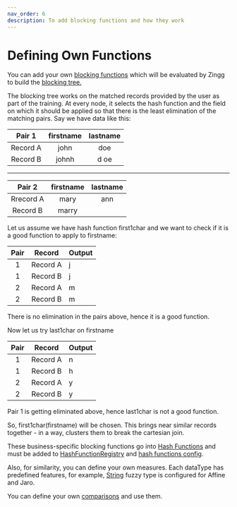 ```yaml
---
nav_order: 6
description: To add blocking functions and how they work
---
```


# Defining Own Functions

You can add your own [blocking functions](https://github.com/zinggAI/zingg/tree/main/common/core/src/main/java/zingg/common/core/hash) which will be evaluated by Zingg to build the [blocking tree.](../zModels.md)

The blocking tree works on the matched records provided by the user as part of the training. At every node, it selects the hash function and the field on which it should be applied so that there is the least elimination of the matching pairs. Say we have data like this:

|  Pair 1  | firstname | lastname |
| :------: | :-------: | :------: |
| Record A |    john   |    doe   |
| Record B |   johnh   |   d oe   |

****

|   Pair 2  | firstname | lastname |
| :-------: | :-------: | :------: |
| Rrecord A |    mary   |    ann   |
|  Record B |   marry   |          |



Let us assume we have hash function first1char and we want to check if it is a good function to apply to firstname:

| Pair |  Record  | Output |
| :--: | :------: | ------ |
|   1  | Record A | j      |
|   1  | Record B | j      |
|   2  | Record A | m      |
|   2  | Record B | m      |

There is no elimination in the pairs above, hence it is a good function.



Now let us try last1char on firstname

| Pair |  Record  | Output |
| :--: | :------: | ------ |
|   1  | Record A | n      |
|   1  | Record B | h      |
|   2  | Record A | y      |
|   2  | Record B | y      |

Pair 1 is getting eliminated above, hence last1char is not a good function.&#x20;

So, first1char(firstname) will be chosen. This brings near similar records together - in a way, clusters them to break the cartesian join.

These business-specific blocking functions go into [Hash Functions](https://github.com/zinggAI/zingg/tree/main/common/core/src/main/java/zingg/common/core/hash) and must be added to [HashFunctionRegistry](https://github.com/zinggAI/zingg/blob/main/common/core/src/main/java/zingg/common/core/hash/HashFunctionRegistry.java) and [hash functions config](https://github.com/zinggAI/zingg/blob/main/common/core/src/main/resources/hashFunctions.json).

Also, for similarity, you can define your own measures. Each dataType has predefined features, for example, [String](https://github.com/zinggAI/zingg/blob/main/common/core/src/main/java/zingg/common/core/feature/StringFeature.java) fuzzy type is configured for Affine and Jaro.

You can define your own [comparisons](https://github.com/zinggAI/zingg/tree/main/common/core/src/main/java/zingg/common/core/similarity/function) and use them.

